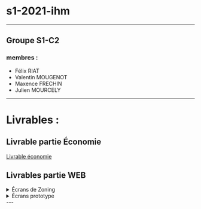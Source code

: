 # s1-2021-ihm

---

## Groupe S1-C2
 
 ### membres :
  - Félix RIAT
  - Valentin MOUGENOT
  - Maxence FRECHIN
  - Julien MOURCELY

---
# Livrables :

## Livrable partie Économie
[Livrable économie](doc/S1-C2_Felix-RIAT_Maxence-FRECHIN_Julien-MOURCELY_Valentin-MOUGENOT.pdf)

## Livrables partie WEB


 
<details>
<summary>Écrans de Zoning</summary>
 
    + Zoning de la page d'accueil
    ![écran de zoning](doc/ecran_zoning.jpg)
    + Zoning des autres pages
    ![écran de zoning articles](doc/ecran_zoning_article.jpg)


</details>
 
<details>
<summary>Écrans prototype</summary>
 
    + Écran prototype de la page d'accueil
    ![écran prototype](doc/ecran_prototype_accueil.png)
    + Écran prototype des autres pages
    ![écran prototype articles](doc/ecran_prototype_article.png)


</details>
---

